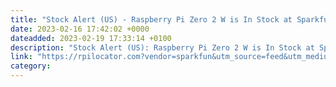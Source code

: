 ```yaml
---
title: "Stock Alert (US) - Raspberry Pi Zero 2 W is In Stock at Sparkfun 1 units in stock."
date: 2023-02-16 17:42:02 +0000
dateadded: 2023-02-19 17:33:14 +0100
description: "Stock Alert (US): Raspberry Pi Zero 2 W is In Stock at Sparkfun 1 units in stock."
link: "https://rpilocator.com?vendor=sparkfun&utm_source=feed&utm_medium=rss"
category:
---
```

